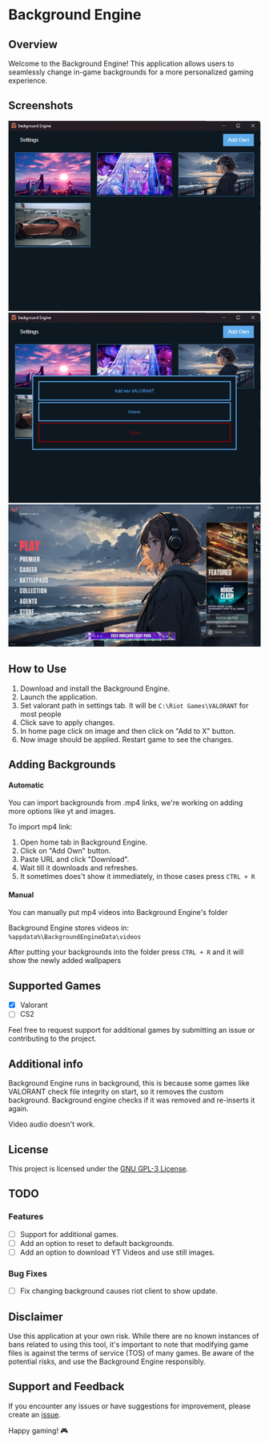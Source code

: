 # Background Engine

## Overview

Welcome to the Background Engine! This application allows users to seamlessly change in-game backgrounds for a more personalized gaming experience.


## Screenshots

![Screenshot 1](./resources/screenshots/screenshot_01.png)
![Screenshot 2](./resources/screenshots/screenshot_02.png)
![Screenshot 3](./resources/screenshots/screenshot_03.png)

## How to Use

1. Download and install the Background Engine.
2. Launch the application.
3. Set valorant path in settings tab. It will be ```C:\Riot Games\VALORANT``` for most people
4. Click save to apply changes.
5. In home page click on image and then click on "Add to X" button.
6. Now image should be applied. Restart game to see the changes.

## Adding Backgrounds
#### Automatic
You can import backgrounds from .mp4 links, we're working on adding more options like yt and images.

To import mp4 link:
1. Open home tab in Background Engine.
2. Click on "Add Own" button.
3. Paste URL and click "Download".
4. Wait till it downloads and refreshes.
5. It sometimes does't show it immediately, in those cases press ```CTRL + R```

#### Manual
You can manually put mp4 videos into Background Engine's folder

Background Engine stores videos in: ```%appdata%\BackgroundEngineData\videos```

After putting your backgrounds into the folder press ```CTRL + R``` and it will show the newly added wallpapers


## Supported Games

- [x] Valorant
- [ ] CS2

Feel free to request support for additional games by submitting an issue or contributing to the project.

## Additional info

Background Engine runs in background, this is because some games like VALORANT check file integrity on start, so it removes the custom background. Background engine checks if it was removed and re-inserts it again.

Video audio doesn't work.


## License

This project is licensed under the [GNU GPL-3 License](LICENSE).

## TODO

### Features

- [ ] Support for additional games.
- [ ] Add an option to reset to default backgrounds.
- [ ] Add an option to download YT Videos and use still images.

### Bug Fixes

- [ ] Fix changing background causes riot client to show update.


## Disclaimer

Use this application at your own risk. While there are no known instances of bans related to using this tool, it's important to note that modifying game files is against the terms of service (TOS) of many games. Be aware of the potential risks, and use the Background Engine responsibly.

## Support and Feedback

If you encounter any issues or have suggestions for improvement, please create an [issue](https://github.com/yourusername/game-background-changer/issues).

Happy gaming! 🎮